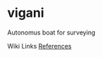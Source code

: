 vigani
======

Autonomus boat for surveying

Wiki Links
[References](https://github.com/pixelatedpic/vigani/wiki/Reference)
